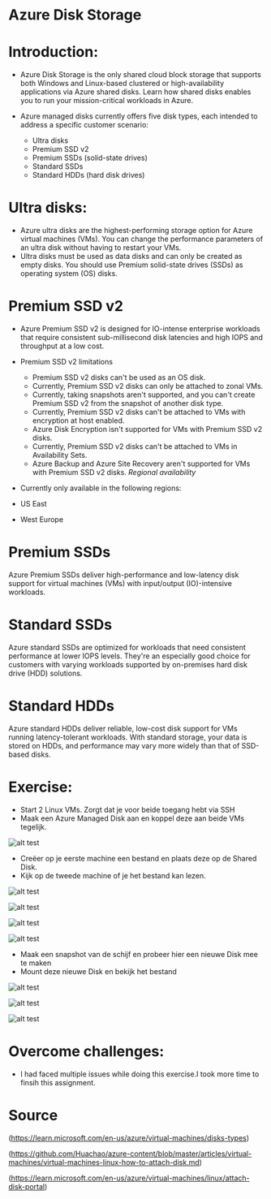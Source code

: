 # Azure Disk Storage

# Introduction:

- Azure Disk Storage is the only shared cloud block storage that supports both Windows and Linux-based clustered or high-availability applications via Azure shared disks. Learn how shared disks enables you to run your mission-critical workloads in Azure.
- Azure managed disks currently offers five disk types, each intended to address a specific customer scenario:

  - Ultra disks
  - Premium SSD v2
  - Premium SSDs (solid-state drives)
  - Standard SSDs
  - Standard HDDs (hard disk drives)

# Ultra disks:
- Azure ultra disks are the highest-performing storage option for Azure virtual machines (VMs). You can change the performance parameters of an ultra disk without having to restart your VMs.
- Ultra disks must be used as data disks and can only be created as empty disks. You should use Premium solid-state drives (SSDs) as operating system (OS) disks.

# Premium SSD v2
- Azure Premium SSD v2 is designed for IO-intense enterprise workloads that require consistent sub-millisecond disk latencies and high IOPS and throughput at a low cost.
- Premium SSD v2 limitations
   - Premium SSD v2 disks can't be used as an OS disk.
   - Currently, Premium SSD v2 disks can only be attached to zonal VMs.
   - Currently, taking snapshots aren't supported, and you can't create    Premium SSD v2 from the snapshot of another disk type.
   - Currently, Premium SSD v2 disks can't be attached to VMs with encryption at host enabled.
  - Azure Disk Encryption isn't supported for VMs with Premium SSD v2 disks.
   - Currently, Premium SSD v2 disks can't be attached to VMs in Availability Sets.
  - Azure Backup and Azure Site Recovery aren't supported for VMs with Premium SSD v2 disks.
*Regional availability*
- Currently only available in the following regions:

- US East
- West Europe
# Premium SSDs
Azure Premium SSDs deliver high-performance and low-latency disk support for virtual machines (VMs) with input/output (IO)-intensive workloads.
# Standard SSDs
Azure standard SSDs are optimized for workloads that need consistent performance at lower IOPS levels. They're an especially good choice for customers with varying workloads supported by on-premises hard disk drive (HDD) solutions.
# Standard HDDs
Azure standard HDDs deliver reliable, low-cost disk support for VMs running latency-tolerant workloads. With standard storage, your data is stored on HDDs, and performance may vary more widely than that of SSD-based disks. 


# Exercise:

- Start 2 Linux VMs. Zorgt dat je voor beide toegang hebt via SSH
- Maak een Azure Managed Disk aan en koppel deze aan beide VMs tegelijk.


![alt test](../00_includes/Azure1week5/machines.png "machines.png")



- Creëer op je eerste machine een bestand en plaats deze op de Shared Disk.
- Kijk op de tweede machine of je het bestand kan lezen.


![alt test](../00_includes/Azure1week5/mountmachine1.png "mountmachine1.png")



![alt test](../00_includes/Azure1week5/mountmachine2.png "mountmachine2.png")



![alt test](../00_includes/Azure1week5/filecreatingmachine1.png  "filecreatingmachine1.png")



![alt test](../00_includes/Azure1week5/fileinmachine2.png "filemachine2.png")



- Maak een snapshot van de schijf en probeer hier een nieuwe Disk mee te maken
- Mount deze nieuwe Disk en bekijk het bestand

![alt test](../00_includes/Azure1week5/disksnap.png "disksnap.png")


![alt test](../00_includes/Azure1week5/snapdiskdatadrive1.png "snapdiskdatadrive.png")


![alt test](../00_includes/Azure1week5/Screenshot%202022-10-30%20131914.png "Screenshot%202022-10-30%20131914.png")

# Overcome challenges:
- I had faced multiple issues while doing this exercise.I took more time to finsih this assignment.


# Source
(https://learn.microsoft.com/en-us/azure/virtual-machines/disks-types)

(https://github.com/Huachao/azure-content/blob/master/articles/virtual-machines/virtual-machines-linux-how-to-attach-disk.md)

(https://learn.microsoft.com/en-us/azure/virtual-machines/linux/attach-disk-portal)

